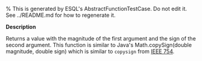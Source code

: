 % This is generated by ESQL's AbstractFunctionTestCase. Do not edit it. See ../README.md for how to regenerate it.

**Description**

Returns a value with the magnitude of the first argument and the sign of the second argument. This function is similar to Java's Math.copySign(double magnitude, double sign) which is similar to `copysign` from [IEEE 754](https://en.wikipedia.org/wiki/IEEE_754).

